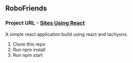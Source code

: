 ## RoboFriends
### Project URL - [Sites Using React](https://roshanlakmal.github.io/robofriends/)
A simple react application build using react and tachyons.
1. Clone this repo
2. Run npm install
3. Run npm start

